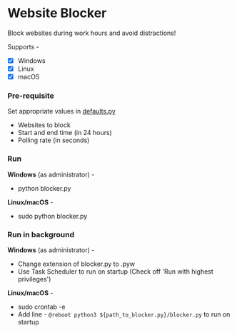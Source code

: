 # Website Blocker

Block websites during work hours and avoid distractions!

Supports -
- [x] Windows
- [x] Linux
- [x] macOS

### Pre-requisite
Set appropriate values in [defaults.py](https://github.com/abrasham-chowdhury/WebsiteBlocker/blob/main/defaults.py)
- Websites to block
- Start and end time (in 24 hours)
- Polling rate (in seconds)

### Run
**Windows** (as administrator) -
- python blocker.py

**Linux/macOS** -
- sudo python blocker.py

### Run in background
**Windows** (as administrator) -
- Change extension of blocker.py to .pyw
- Use Task Scheduler to run on startup (Check off 'Run with highest privileges')

**Linux/macOS** -
- sudo crontab -e
- Add line - `@reboot python3 ${path_to_blocker.py}/blocker.py` to run on startup
